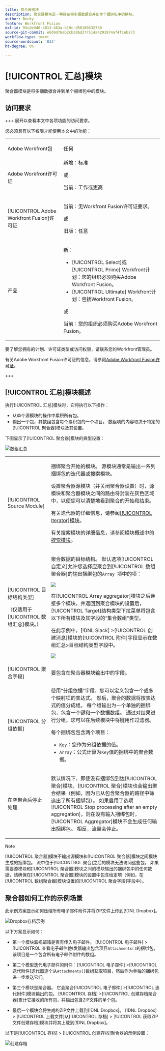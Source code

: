 ```yaml
---
title: 聚合器模块
description: 聚合器模块是一种旨在将多捆数据合并到单个捆绑包中的模块。
author: Becky
feature: Workfront Fusion
exl-id: 93cde0d0-4013-463a-b19c-d58180632739
source-git-commit: e0d9d76ab2cbd8bd277514a4291974af4fceba73
workflow-type: tm+mt
source-wordcount: '833'
ht-degree: 0%

---
```


# [!UICONTROL 汇总]模块

聚合器模块是将多捆数据合并到单个捆绑包中的模块。

## 访问要求

+++ 展开以查看本文中各项功能的访问要求。

您必须具有以下权限才能使用本文中的功能：

<table style="table-layout:auto">
 <col> 
 <col> 
 <tbody> 
  <tr> 
    <td role="rowheader">Adobe Workfront包</td> 
   <td> <p>任何</p> </td> 
  </tr> 
  <tr data-mc-conditions=""> 
   <td role="rowheader">Adobe Workfront许可证</td> 
   <td> 新增：标准<p>或</p><p>当前：工作或更高</p> </td> 
  </tr> 
  <tr> 
   <td role="rowheader">[!UICONTROL Adobe Workfront Fusion]许可证</td> 
   <td>
   <p>当前：无Workfront Fusion许可证要求。</p>
   <p>或</p>
   <p>旧版：任意 </p>
   </td> 
  </tr> 
  <tr> 
   <td role="rowheader">产品</td> 
   <td>
   <p>新：</p> <ul><li>[!UICONTROL Select]或[!UICONTROL Prime] Workfront计划：您的组织必须购买Adobe Workfront Fusion。</li><li>[!UICONTROL Ultimate] Workfront计划：包括Workfront Fusion。</li></ul>
   <p>或</p>
   <p>当前：您的组织必须购买Adobe Workfront Fusion。</p>
   </td> 
  </tr>
 </tbody> 
</table>


要了解您拥有的计划、许可证类型或访问权限，请联系您的Workfront管理员。

有关Adobe Workfront Fusion许可证的信息，请参阅[Adobe Workfront Fusion许可证](/help/workfront-fusion/set-up-and-manage-workfront-fusion/licensing-operations-overview/license-automation-vs-integration.md)。

+++

## [!UICONTROL 汇总]模块概述

执行[!UICONTROL 汇总]模块时，它将执行以下操作：

* 从单个源模块的操作中累积所有包。
* 输出一个包，其数组包含每个累积包的一个项目。 数组项的内容取决于特定的[!UICONTROL 聚合器]模块及其设置。

下图显示了[!UICONTROL 聚合器]模块的典型设置：

![数组汇总](assets/array-aggregator.png)

<table style="table-layout:auto">
 <col> 
 <col> 
 <tbody> 
  <tr> 
   <td> <p>[!UICONTROL Source Module]</p> </td> 
   <td> <p>捆绑聚合开始的模块。 源模块通常是输出一系列捆绑包的迭代器或搜索模块。</p><p>设置聚合器源模块（并关闭聚合器设置）时，源模块和聚合器模块之间的路由将封装在灰色区域中，以便您可以清楚地看到聚合的开始和结束。 
   </p> <p>有关迭代器的详细信息，请参阅<a href="/help/workfront-fusion/references/modules/iterator-module.md" class="MCXref xref">[!UICONTROL Iterator]模块</a>。</p> 
   <p>有关搜索模块的详细信息，请参阅模块概述中的<a href="/help/workfront-fusion/get-started-with-fusion/understand-fusion/module-overview.md#search-modules" class="MCXref xref">搜索模块</a>。</p> </td> 
  </tr> 
  <tr> 
   <td> <p>[!UICONTROL 目标结构类型]</p><p>（仅适用于[!UICONTROL 数组汇总]模块。）</p> </td> 
   <td> <p> 聚合数据的目标结构。 默认选项[!UICONTROL 自定义]允许您选择应聚合到[!UICONTROL 数组聚合器]的输出捆绑包的<code>Array </code>项中的项：</p> <p> <img src="assets/output-bundle-array-item.png"> </p> <p>在[!UICONTROL Array aggregator]模块之后连接多个模块，并返回到聚合模块的设置后，[!UICONTROL Target]结构类型下拉菜单将包含以下所有模块及其字段的“集合数组”类型。 <p>在此示例中，[!DNL Slack] &gt;[!UICONTROL 创建消息]模块的[!UICONTROL 附件]字段显示在数组汇总&gt;目标结构类型字段中。 </p> <p> <img src="assets/array-aggregator-slack.png"> </p> </td> 
  </tr> 
  <tr> 
   <td>[!UICONTROL 聚合字段]</td> 
   <td>要包含在聚合器模块输出中的字段。</td> 
  </tr> 
  <tr> 
   <td> <p>[!UICONTROL 分组依据]</p> </td> 
   <td> <p>使用“分组依据”字段，您可以定义包含一个或多个映射项的表达式。 然后，聚合的数据将按表达式的值分成组。 每个组输出为一个单独的捆绑包，包含一个键和一个数据数组。 通过对结果进行分组，您可以在后续模块中将键用作过滤器。</p>
   <p>每个捆绑包包含两个项目：</p> 
    <ul> 
     <li><code>Key</code>：您作为分组依据的值。</li> 
     <li><code>Array</code>：公式计算为<code>Key</code>值的捆绑中的聚合数据。</li> 
    </ul> </td> 
  </tr> 
  <tr> 
   <td> <p>在空聚合后停止处理</p> </td> 
   <td> <p>默认情况下，即使没有捆绑包到达[!UICONTROL 聚合]模块，[!UICONTROL 聚合]模块也会输出聚合结果（例如，因为已从包含聚合器的路径中筛选出了所有捆绑包）。 如果启用了选项[!UICONTROL Stop processing after an empty aggregation]，则在没有输入捆绑包时，[!UICONTROL Aggregator]模块不会生成任何输出捆绑包。 相反，流量会停止。</p> </td> 
  </tr> 
 </tbody> 
</table>

>[!NOTE]
>
>[!UICONTROL 聚合器]模块不输出源模块和[!UICONTROL 聚合器]模块之间模块生成的捆绑包。 流中位于[!UICONTROL 聚合]之后的模块无法访问这些包。 如果需要源模块和[!UICONTROL 聚合器]模块之间的模块输出的捆绑包中的任何数据，请确保在[!UICONTROL 聚合器]模块的设置中包含给定项（例如，在[!UICONTROL 数组聚合器]模块设置的[!UICONTROL 聚合字段]字段中）。


## 聚合器如何工作的示例场景

此示例方案显示如何压缩所有电子邮件附件并将ZIP文件上传到[!DNL Dropbox]。

![Dropbox存档示例](assets/dropbox-archive.png)

以下方案显示如何：

* 第一个模块监视邮箱是否有传入电子邮件。 [!UICONTROL 电子邮件] >[!UICONTROL 查看电子邮件]触发器输出包含项目`Attachments[]`的捆绑包，该项目是一个包含所有电子邮件附件的数组。

* 第二个模型迭代电子邮件的附件：[!UICONTROL 电子邮件] >[!UICONTROL 迭代附件]迭代器逐个从`Attachments[]`数组获取项目，然后作为单独的捆绑包进一步发送它们。

* 第三个模块是聚合器。 它会聚合[!UICONTROL 电子邮件] >[!UICONTROL 迭代附件]模块输出的包。 [!UICONTROL 存档] >[!UICONTROL 创建存档聚合器]累计它接收的所有包，并输出包含ZIP文件的单个包。

* 最后一个模块会将生成的ZIP文件上载到[!DNL Dropbox]。  [!DNL Dropbox] > [!UICONTROL 上载文件]从[!UICONTROL 存档] > [!UICONTROL 获取ZIP文件创建存档]模块并将其上载到[!DNL Dropbox]。



以下是[!UICONTROL 存档] > [!UICONTROL 创建存档]聚合器的示例设置：

![创建存档](assets/archive-create-an-archive.png)
